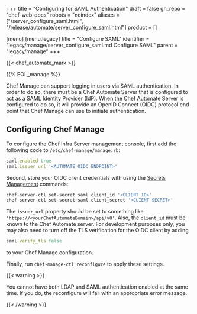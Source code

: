 +++
title = "Configuring for SAML Authentication"
draft = false
gh_repo = "chef-web-docs"
robots = "noindex"
aliases = ["/server_configure_saml.html", "/release/automate/server_configure_saml.html"]
product = []

[menu]
  [menu.legacy]
    title = "Configure SAML"
    identifier = "legacy/manage/server_configure_saml.md Configure SAML"
    parent = "legacy/manage"
+++

{{< chef_automate_mark >}}

{{% EOL_manage %}}

Chef Manage can support logging in users via SAML authentication. In
order to do so, there must be a Chef Automate Server that is configured
to act as a SAML Identity Provider (IdP). When the Chef Automate Server
is configured to do so, it will provide an OpenID Connect (OIDC)
protocol end-point that Chef Manage can use to initiate authentication.

## Configuring Chef Manage

To configure the Chef Infra Server management console, first add the
following code to `/etc/chef-manage/manage.rb`:

```ruby
saml.enabled true
saml.issuer_url '<AUTOMATE OIDC ENDPOINT>'
```

Second, store your OIDC client credentials with using the [Secrets
Management](/ctl_chef_server/#ctl-chef-server-secrets-management)
commands:

```bash
chef-server-ctl set-secret saml client_id '<CLIENT ID>'
chef-server-ctl set-secret saml client_secret '<CLIENT SECRET>'
```

The `issuer_url` property should be set to something like
`'https://<yourChefAutomateDomain>/api/v0'`. Also, the `client_id` must
be known to the Chef Automate server. For development purposes only, you
may also need to turn off the TLS verification for the OIDC client by
adding

```ruby
saml.verify_tls false
```

to your Chef Manage configuration.

Finally, run `chef-manage-ctl reconfigure` to apply these settings.

{{< warning >}}

You cannot have both LDAP and SAML authentication enabled at the same
time. If you do, the reconfigure will fail with an appropriate error
message.

{{< /warning >}}
